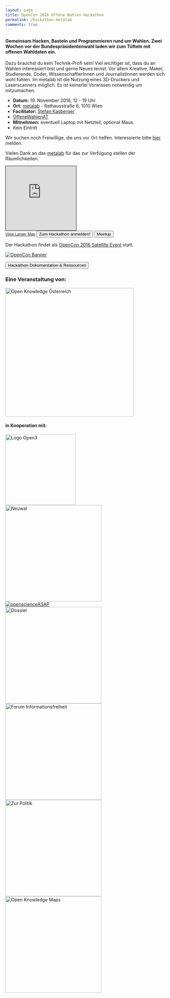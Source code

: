 ```yaml
---
layout: page
title: OpenCon 2016 Offene Wahlen Hackathon
permalink: /hackathon-metalab
comments: true
---
```


<h4 class="text-center lead">Gemeinsam Hacken, Basteln und Programmieren rund um Wahlen. Zwei Wochen vor der Bundespräsidentenwahl laden wir zum Tüfteln mit offenen Wahldaten ein.</h4>

<div class="row col-xs-12 col-md-8">
<p>Dazu brauchst du kein Technik-Profi sein! Viel wichtiger ist, dass du an Wahlen interessiert bist und gerne Neues lernst. Vor allem Kreative, Maker, Studierende, Coder, WissenschaftlerInnen und JournalistInnen werden sich wohl fühlen. Im metalab ist die Nutzung eines 3D-Druckers und Laserscanners möglich. Es ist keinerlei Vorwissen notwendig um mitzumachen.</p>
<ul>
<li><strong>Datum:</strong> 19. November 2016, 12 - 19 Uhr</li>
<li><strong>Ort:</strong> <a href="https://metalab.at/" title="metalab">metalab</a> - Rathausstraße 6, 1010 Wien</li>
<li><strong>Facilitator:</strong> <a href="https://stefankasberger.eu" title="Website">Stefan Kasberger</a></li>
<li><a href="https://twitter.com/search?f=tweets&q=%23OffeneWahlenAT&src=typd" title="OffeneWahlenAT"><i class="fa fa-hashtag" aria-hidden="true"></i>OffeneWahlenAT</a></li>
<li><strong>Mitnehmen:</strong> eventuell Laptop mit Netzteil, optional Maus.</li>
<li>Kein Eintritt</li>
</ul>

Wir suchen noch Freiwillige, die uns vor Ort helfen. Interessierte bitte <a href="/kontakt">hier</a> melden.

Vielen Dank an das <a href="https://metalab.at/" title="metalab">metalab</a> für das zur Verfügung stellen der Räumlichkeiten.

</div>

<div class="col-xs-12 col-md-4">
<iframe width="220" height="200" frameborder="0" scrolling="no" marginheight="0" marginwidth="0" src="http://www.openstreetmap.org/export/embed.html?bbox=16.35267198085785%2C48.2074009588649%2C16.359753012657162%2C48.211040222525746&amp;layer=mapnik&amp;marker=48.20922062302247%2C16.356212496757507" style="border: 1px solid black"></iframe><br/><small><a href="http://www.openstreetmap.org/?mlat=48.20922&amp;mlon=16.35621#map=18/48.20922/16.35621">View Larger Map</a></small>
<a href="https://docs.google.com/forms/d/e/1FAIpQLSc01dkc0zYEefgCnyefZPcuReUCKEixzGIk6F4pp9TZVbW2_A/viewform?entry.1560647131&entry.805191984&entry.1901626104&entry.1321289864&entry.1811347659=Ja&entry.2035578759=Ja" class="col-xs-12"><button class="button-border-red">Zum Hackathon anmelden!</button></a>
<a href="https://www.meetup.com/de-DE/Open-Knowledge-Oesterreich/events/233894500/" class="col-xs-12"><button class="button-border-red">Meetup</button></a>
</div>

<div id="opencon" class="text-center col-xs-12">
<p>Der Hackathon findet als <a href="http://www.opencon2016.org/opencon_2016_offene_wahlen_hackathon" title="OpenCon Satelitte Event">OpenCon 2016 Satellite Event</a> statt.</p>
<a title="OpenCon Banner" href="http://www.opencon2016.org/opencon_2016_offene_wahlen_hackathon"><img src="{{ site.staticurl }}pages/metalab-hackathon/opencon-banner.png" alt="OpenCon Banner" /></a>
</div>


<a href="/hackathon-metalab-doku" title="Hackathon metalab Dokumentation & Resources"><button class="button-full-red">Hackathon Dokumentation & Ressourcen</button></a>

<div class="row col-xs-12">
<h3>Eine Veranstaltung von:</h3>
<a href="http://okfn.at" title="Open Knowledge Österreich"><img class="logo" src="{{ site.staticurl }}logos/logo-ok-at.svg" width="400" alt="Open Knowledge Österreich" /></a>

<h4>in Kooperation mit:</h4>
<div class="col-xs-12 col-sm-6 partner-logo-event"><a title="Open3" href="https://open3.at/"><img src="{{ site.staticurl }}logos/logo-open3.jpg" alt="Logo Open3" width="220" /></a></div>
<div class="col-xs-12 col-sm-6 partner-logo-event"><a href="http://neuwal.com/" title="Neuwahl"><img class="logo" src="{{ site.staticurl }}logos/logo-neuwal.png" width="300" alt="Neuwal" /></a></div>
<div class="col-xs-12 col-sm-6 partner-logo-event"><a href="http://openscienceasap.org/" title="openscienceASAP"><img class="logo" src="{{ site.staticurl }}logos/logo-openscienceASAP.png" alt="openscienceASAP" /></a></div>
<div class="col-xs-12 col-sm-6 partner-logo-event"><a href="http://dossier.at/" title="Dossier"><img class="logo" src="{{ site.staticurl }}logos/logo-dossier.png" width="300" alt="Dossier" /></a></div>
<div class="col-xs-12 col-sm-6 partner-logo-event"><a href="http://www.informationsfreiheit.at/" title="Forum Informationsfreiheit"><img class="logo" src="{{ site.staticurl }}logos/logo-foi.png" width="300" alt="Forum Informationsfreiheit" /></a></div>
<div class="col-xs-12 col-sm-6 partner-logo-event"><a href="http://zurpolitik.com/" title="Zur Politik"><img class="logo" src="{{ site.staticurl }}logos/logo-zurpolitik.png" width="300" alt="Zur Politik" /></a></div>
<div class="col-xs-12 col-sm-6 partner-logo-event"><a href="http://openknowledgemaps.org/" title="Open Knowledge Maps"><img class="logo" src="{{ site.staticurl }}logos/logo-okm.png" width="300" alt="Open Knowledge Maps" /></a></div>
</div>

